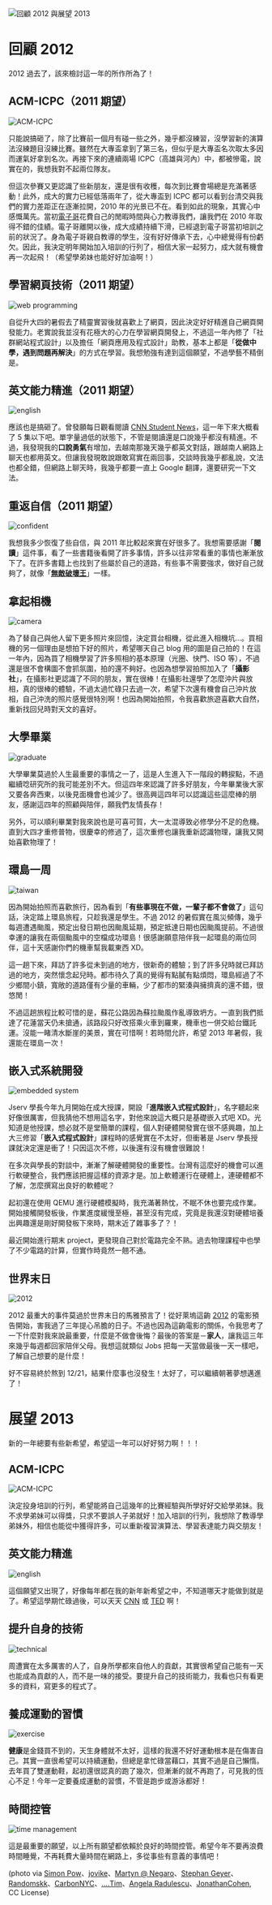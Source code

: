 <!--
[date]: 2013-01-01
[title]: 回顧 2012 與展望 2013
[name]: look-back-2012-and-look-ahead-2013
[tag]: life | 人生
-->

![回顧 2012 與展望 2013][feature photo]

回顧 2012
=========

2012 過去了，該來檢討這一年的所作所為了！

ACM-ICPC（2011 期望）
--------

![ACM-ICPC][p1]

只能說搞砸了，除了比賽前一個月有碰一些之外，幾乎都沒練習，沒學習新的演算法沒練題目沒練比賽。雖然在大專盃拿到了第三名，但似乎是大專盃名次取太多因而運氣好拿到名次。再接下來的連續兩場 ICPC（高雄與河內）中，都被慘電，說實在的，我想我對不起兩位隊友。

但這次參賽又更認識了些新朋友，還是很有收穫，每次到比賽會場總是充滿著感動！此外，成大的實力已經低落兩年了，從大專盃到 ICPC 都可以看到台清交與我們的實力差距正在逐漸拉開，2010 年的光景已不在。看到如此的現象，其實心中感慨萬先。當初[電子哥][1]花費自己的閒暇時間與心力教導我們，讓我們在 2010 年取得不錯的佳績。電子哥離開以後，成大成績持續下滑，已經退到電子哥當初培訓之前的狀況了。身為電子哥親自教導的學生，沒有好好傳承下去，心中總覺得有份虧欠。因此，我決定明年開始加入培訓的行列了，相信大家一起努力，成大就有機會再一次起飛！（希望學弟妹也能好好加油啊！）

學習網頁技術（2011 期望）
-----------

![web programming][p2]

自從升大四的暑假去了精靈實習後就喜歡上了網頁，因此決定好好精進自己網頁開發能力。老實說我並沒有花極大的心力在學習網頁開發上，不過這一年內修了「社群網站程式設計」以及擔任「網頁應用及程式設計」助教，基本上都是「**從做中學，遇到問題再解決**」的方式在學習。我想勉強有達到這個願望，不過學藝不精倒是。

英文能力精進（2011 期望）
-----------

![english][p3]

應該也是搞砸了。曾發願每日觀看閱讀 [CNN Student News][2]，這一年下來大概看了 5 集以下吧。單字量過低的狀態下，不管是閱讀還是口說幾乎都沒有精進。不過，我發現我的**口說勇氣**有增加，去越南那幾天幾乎都英文對話，跟越南人網路上聊天也都用英文。但讓我發現敢說跟敢寫實在兩回事，交談時我幾乎都亂說，文法也都全錯，但網路上聊天時，我幾乎都要一直上 Google 翻譯，還要研究一下文法。

重返自信（2011 期望）
---------

![confident][p4]

我想我多少恢復了些自信，與 2011 年比較起來實在好很多了。我想需要感謝「**閱讀**」這件事，看了一些書籍後看開了許多事情，許多以往非常看重的事情也漸漸放下了。在許多書籍上也找到了些屬於自己的道路，有些事不需要強求，做好自己就夠了，就像「[**無敵破壞王**][3]」一樣。

拿起相機
--------

![camera][p5]

為了替自己與他人留下更多照片來回憶，決定買台相機，從此進入相機坑…。買相機的另一個理由是想拍下好的照片，希望哪天自己 blog 用的圖是自己拍的！在這一年內，因為買了相機學習了許多照相的基本原理（光圈、快門、ISO 等），不過還是很不會構圖不會抓氛圍，拍的還不夠好。也因為想學習拍照加入了「**攝影社**」，在攝影社更認識了不同的朋友，實在很棒！在攝影社還學了怎麼沖片與放相，真的很棒的體驗，不過太過忙碌只去過一次，希望下次還有機會自己沖片放相，自己沖洗的照片感覺很特別啊！也因為開始拍照，令我喜歡旅遊喜歡大自然，重新找回兒時對天文的喜好。

大學畢業
--------

![graduate][p6]

大學畢業莫過於人生最重要的事情之一了，這是人生進入下一階段的轉捩點，不過繼續唸研究所的我可能差別不大。但這四年來認識了許多好朋友，今年畢業後大家又要各奔西東，以後見面機會也減少了。很高興這四年可以認識這些這麼棒的朋友，感謝這四年的照顧與陪伴，願我們友情長存！

另外，可以順利畢業對我來說也是可喜可賀，大一太混導致必修學分不足的危機。直到大四才重修普物，很慶幸的修過了，這次重修也讓我重新認識物理，讓我又開始喜歡物理了！

環島一周
--------

![taiwan][p7]

因為開始拍照而喜歡旅行，因為看到「**有些事現在不做，一輩子都不會做了**」這句話，決定踏上環島旅程，只趁我還是學生。不過 2012 的暑假實在風災頻傳，幾乎每週遭遇颱風，預定出發日期也因颱風延期，預定抵達日期也因颱風提前。不過很幸運的讓我在兩個颱風中的空檔成功環島！很感謝願意陪伴我一起環島的兩位同伴，這十天感謝你們的機車幫我載東西 XD。

這一趟下來，拜訪了許多從未到過的地方，很新奇的體驗；到了許多兒時就已拜訪過的地方，突然懷念起兒時。都市待久了真的覺得有點膩有點煩悶，環島經過了不少鄉間小鎮，寬敞的道路僅有少量的車輛，少了都市的緊湊與擁擠真的還不錯，很悠閒！

不過這趟旅程比較可惜的是，蘇花公路因為蘇拉颱風作亂導致坍方。一直到我們抵達了花蓮當天仍未搶通，該路段只好改搭乘火車到羅東，機車也一併交給台鐵託運。沒能一睹清水斷崖的美景，實在可惜啊！若時間允許，希望 2013 年暑假，我還能在環島一次！

嵌入式系統開發
--------------

![embedded system][p8]

Jserv 學長今年九月開始在成大授課，開設「**進階嵌入式程式設計**」，名字聽起來好像很厲害，但我猜他不想用這名字，對他來說這大概只是基礎嵌入式吧 XD。光知道是他授課，想必就不是堂簡單的課程，個人對硬體開發實在很不感興趣，加上大三修習「**嵌入式程式設計**」課程時的感覺實在不太好，但衝著是 Jserv 學長授課就決定還是衝了！只因這次不修，以後還有沒有機會很難說！

在多次與學長的對談中，漸漸了解硬體開發的重要性。台灣有這麼好的機會可以進行軟硬整合，我們應該把握這樣的資源才是。加上軟體運行在硬體上，連硬體都不了解，怎麼撰寫出良好的軟體呢？

起初還在使用 QEMU 進行硬體模擬時，我充滿著熱忱，不眠不休也要完成作業。開始接觸開發板後，作業進度緩慢至極，甚至沒有完成，究竟是我還沒對硬體培養出興趣還是剛好開發板下來時，期末近了雜事多了？！

最近開始進行期末 project，更發現自己對於電路完全不熟。過去物理課程中也學了不少電路的計算，但實作時竟然一翹不通。


世界末日
--------

![2012][p9]

2012 最重大的事件莫過於世界末日的馬雅預言了！從好萊塢這齣 [2012][4] 的電影預告開始，害我過了三年提心吊膽的日子。不過也因為這齣電影的關係，令我思考了一下什麼對我來說最重要，什麼是不做會後悔？最後的答案是－**家人**，讓我這三年來幾乎每週都回家陪伴父母。我想這就類似 Jobs 把每一天當做最後一天一樣吧，了解自己想要的是什麼！

好不容易終於熬到 12/21，結果什麼事也沒發生！太好了，可以繼續朝著夢想邁進了！

展望 2013
=========

新的一年總要有些新希望，希望這一年可以好好努力啊！！！

ACM-ICPC
-------------

![ACM-ICPC][p1]

決定投身培訓的行列，希望能將自己這幾年的比賽經驗與所學好好交給學弟妹。我不求學弟妹可以得獎，只求不要誤人子弟就好！加入培訓的行列，我想除了教導學弟妹外，相信也能從中獲得許多，可以重新複習演算法、學習表達能力與交朋友！

英文能力精進
---------------

![english][p10]

這個願望又出現了，好像每年都在我的新年新希望之中，不知道哪天才能做到就是了。希望這學期忙碌過後，可以天天 [CNN][2] 或 [TED][5] 啊！

提升自身的技術
------------------

![technical][p11]

周遭實在太多厲害的人了，自身所學都來自他人的貢獻，其實很希望自己能有一天也能成為貢獻的人，而不是一味的接受。要提升自己的技術能力，我看也只有看更多的資料，寫更多的程式了。

養成運動的習慣
-------------------

![exercise][p12]

**健康**是金錢買不到的，天生身體就不太好，這樣的我還不好好運動根本是在傷害自己。其實一直很希望可以持續運動，但總是拿忙碌當藉口，其實不過是自己懶惰。去年買了雙運動鞋，起初還很認真的跑了幾次，但漸漸的就不再跑了，可見我的恆心不足！今年一定要養成運動的習慣，不管是跑步或游泳都好！

時間控管
----------------

![time management][p13]

這是最重要的願望，以上所有願望都依賴於良好的時間控管。希望今年不要再浪費時間睡覺，不再耗費大量時間在網路上，多從事些有意義的事情吧！

(photo via [Simon Pow][6]、[jovike][7]、[Martyn @ Negaro][8]、[Stephan Geyer][9]、[Randomskk][10]、[CarbonNYC][11]、[....Tim][12]、[Angela Radulescu][13]、[JonathanCohen][14], CC License)

[1]: http://electron.pixnet.net/blog
[2]: http://edition.cnn.com/studentnews/index.html
[3]: http://www.atmovies.com.tw/movie/fwen51772341/
[4]: http://app.atmovies.com.tw/movie/movie.cfm?action=filmdata&film_id=f1en11190080
[5]: http://www.ted.com/

[6]: http://www.flickr.com/photos/simonpow/252312738/
[7]: http://www.flickr.com/photos/jvk/19894053/
[8]: http://www.flickr.com/photos/42000933@N02/3872819536/
[9]: http://www.flickr.com/photos/stephangeyer/6749851797/
[10]: http://www.flickr.com/photos/randomskk/2809589246/
[11]: http://www.flickr.com/photos/carbonnyc/4761331134/
[12]: http://www.flickr.com/photos/tim_norris/2495859684/
[13]: http://www.flickr.com/photos/walkingthedeepfield/3031567278/
[14]: http://www.flickr.com/photos/jonathancohen/5182704100/


[p1]: http://i.minus.com/jo4qAbQGMhvzZ.jpeg
[p2]: http://i.minus.com/jeQR2nrx3UUA6.jpeg
[p3]: http://i.minus.com/jQh27TEOtw1Hy.jpeg
[p4]: http://i.minus.com/jev3TSbgQSuwg.jpeg
[p5]: http://i.minus.com/jUj2wVWEOzb0j.jpeg
[p6]: http://i.minus.com/j4EDYFzAbtV6K.jpeg
[p7]: http://i.minus.com/jQ52FbwnmkGO0.jpeg
[p8]: http://i.minus.com/jgzXPYHFssN9Y.jpeg
[p9]: http://i.minus.com/j3z7VaMMAjjoy.jpeg
[p10]: http://i.minus.com/jdCNTTGhTcv6E.jpeg
[p11]: http://i.minus.com/jbTFTzQ8JAlUo.jpeg
[p12]: http://i.minus.com/jgYmfh3bAxJ9Y.jpeg
[p13]: http://i.minus.com/jGaamchu2ooFd.jpeg

[feature photo]: http://i.minus.com/jwqkLcubyInDd.jpeg